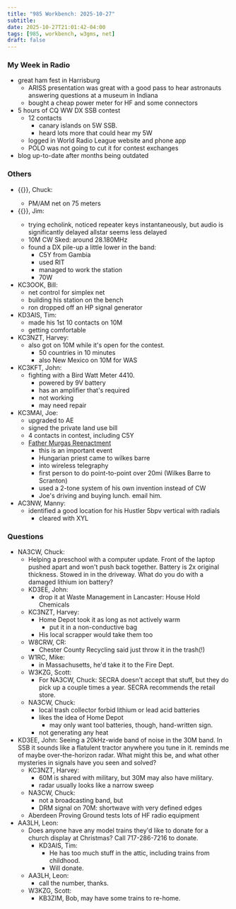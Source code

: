 ```yaml
---
title: "985 Workbench: 2025-10-27"
subtitle:
date: 2025-10-27T21:01:42-04:00
tags: [985, workbench, w3gms, net]
draft: false
---
```


### My Week in Radio
- great ham fest in Harrisburg
  - ARISS presentation was great with a good pass
    to hear astronauts answering questions at a museum in Indiana
  - bought a cheap power meter for HF and some connectors
- 5 hours of CQ WW DX SSB contest
  - 12 contacts
    - canary islands on 5W SSB.
    - heard lots more that could hear my 5W
  - logged in World Radio League website and phone app
  - POLO was not going to cut it for contest exchanges
- blog up-to-date after months being outdated
### Others
- {{<hamlink qrz="NA3CW">}}, Chuck:
  - PM/AM net on 75 meters
- {{<hamlink qrz="AF3Z">}}, Jim:
  - trying echolink, noticed repeater keys instantaneously,
    but audio is significantly delayed
    allstar seems less delayed
  - 10M CW Sked: around 28.180MHz
  - found a DX pile-up a little lower in the band:
    - C5Y from Gambia
    - used RIT
    - managed to work the station
    - 70W
- KC3OOK, Bill:
  - net control for simplex net
  - building his station on the bench
  - ron dropped off an HP signal generator
- KD3AIS, Tim:
  - made his 1st 10 contacts on 10M
  - getting comfortable
- KC3NZT, Harvey:
  - also got on 10M while it's open for the contest.
    - 50 countries in 10 minutes
    - also New Mexico on 10M for WAS
- KC3KFT, John:
  - fighting with a Bird Watt Meter 4410.
    - powered by 9V battery
    - has an amplifier that's required
    - not working
    - may need repair
- KC3MAI, Joe:
  - upgraded to AE
  - signed the private land use bill
  - 4 contacts in contest, including C5Y
  - [Father Murgas Reenactment](https://www.murgasarc.org/FATHER%20MURGAS%20DAY.pdf)
    - this is an important event
    - Hungarian priest came to wilkes barre
    - into wireless telegraphy
    - first person to do point-to-point over 20mi (Wilkes Barre to Scranton)
    - used a 2-tone system of his own invention instead of CW
    - Joe's driving and buying lunch. email him.
- AC3NW, Manny:
  - identified a good location for his Hustler 5bpv vertical with radials
    - cleared with XYL
### Questions
- NA3CW, Chuck:
  - Helping a preschool with a computer update.
    Front of the laptop pushed apart and won't push back together.
    Battery is 2x original thickness.
    Stowed in in the driveway.
    What do you do with a damaged lithium ion battery?
  - KD3EE, John:
    - drop it at Waste Management in Lancaster: House Hold Chemicals
  - KC3NZT, Harvey:
    - Home Depot took it as long as not actively warm
      - put it in a non-conductive bag
    - His local scrapper would take them too
  - W8CRW, CR:
    - Chester County Recycling said just throw it in the trash(!)
  - W1RC, Mike:
    - in Massachusetts, he'd take it to the Fire Dept.
  - W3KZG, Scott:
    - For NA3CW, Chuck: SECRA doesn't accept that stuff,
      but they do pick up a couple times a year.
      SECRA recommends the retail store.
  - NA3CW, Chuck:
    - local trash collector forbid lithium or lead acid batteries
    - likes the idea of Home Depot
      - may only want tool batteries, though, hand-written sign.
    - not generating any heat
- KD3EE, John: Seeing a 20kHz-wide band of noise in the 30M band.
  In SSB it sounds like a flatulent tractor anywhere you tune in it.
  reminds me of maybe over-the-horizon radar.
  What might this be, and what other mysteries in signals
  have you seen and solved?
  - KC3NZT, Harvey:
    - 60M is shared with military, but 30M may also have military.
    - radar usually looks like a narrow sweep
  - NA3CW, Chuck:
    - not a broadcasting band, but
    - DRM signal on 70M: shortwave with very defined edges
  - Aberdeen Proving Ground tests lots of HF radio equipment
- AA3LH, Leon:
  - Does anyone have any model trains they'd like to donate
    for a church display at Christmas?
    Call 717-286-7216 to donate.
    - KD3AIS, Tim:
      - He has too much stuff in the attic, including trains from childhood.
      - Will donate.
  - AA3LH, Leon:
    - call the number, thanks.
  - W3KZG, Scott:
    - KB3ZIM, Bob, may have some trains to re-home.

<!--more-->
